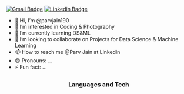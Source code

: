 
[![Gmail Badge](https://img.shields.io/badge/-parvjain1908@gmail.com-c14438?style=flat&logo=Gmail&logoColor=white)](mailto:parvjain1908@gmail.com "Connect via Email")
[![Linkedin Badge](https://img.shields.io/badge/-Parv%20Jain-0072b1?style=flat&logo=Linkedin&logoColor=white)](https://www.linkedin.com/in/parv-jain-14b409266// "Connect on LinkedIn")

- 👋 Hi, I’m @parvjain190
- 👀 I’m interested in Coding & Photography
- 🌱 I’m currently learning DS&ML
- 💞️ I’m looking to collaborate on Projects for Data Science & Machine Learning
- 📫 How to reach me @Parv Jain at Linkedin
- 😄 Pronouns: ...
- ⚡ Fun fact: ...

<!---
parvjain190/parvjain190 is a ✨ special ✨ repository because its `README.md` (this file) appears on your GitHub profile.
You can click the Preview link to take a look at your changes.
--->
<h3 align='center'>Languages and Tech</h3>
<a href="https://www.python.org" target="_blank" rel="noreferrer">
